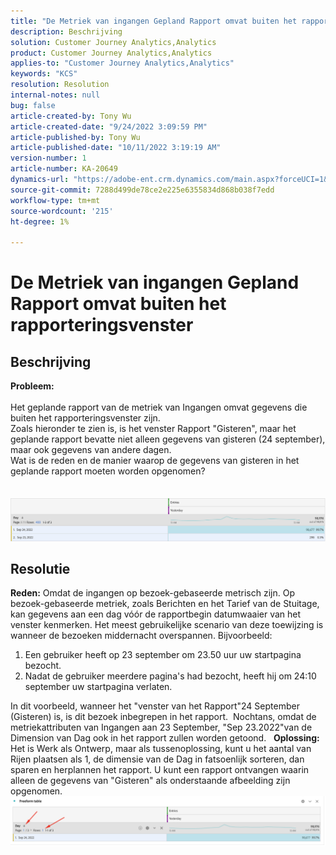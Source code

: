 ```yaml
---
title: "De Metriek van ingangen Gepland Rapport omvat buiten het rapporteringsvenster"
description: Beschrijving
solution: Customer Journey Analytics,Analytics
product: Customer Journey Analytics,Analytics
applies-to: "Customer Journey Analytics,Analytics"
keywords: "KCS"
resolution: Resolution
internal-notes: null
bug: false
article-created-by: Tony Wu
article-created-date: "9/24/2022 3:09:59 PM"
article-published-by: Tony Wu
article-published-date: "10/11/2022 3:19:19 AM"
version-number: 1
article-number: KA-20649
dynamics-url: "https://adobe-ent.crm.dynamics.com/main.aspx?forceUCI=1&pagetype=entityrecord&etn=knowledgearticle&id=0d31ceec-1a3c-ed11-9db1-0022480869de"
source-git-commit: 7288d499de78ce2e225e6355834d868b038f7edd
workflow-type: tm+mt
source-wordcount: '215'
ht-degree: 1%

---
```


# De Metriek van ingangen Gepland Rapport omvat buiten het rapporteringsvenster

## Beschrijving

<b>Probleem:
<br> </b>
<br>Het geplande rapport van de metriek van Ingangen omvat gegevens die buiten het rapporteringsvenster zijn.
<br>Zoals hieronder te zien is, is het venster Rapport &quot;Gisteren&quot;, maar het geplande rapport bevatte niet alleen gegevens van gisteren (24 september), maar ook gegevens van andere dagen.
<br>Wat is de reden en de manier waarop de gegevens van gisteren in het geplande rapport moeten worden opgenomen?
<br> 
<br> 
<br>![](assets/___22f102a4-1b3c-ed11-9db1-0022480869de___.png)

## Resolutie


<b>Reden:</b>
Omdat de ingangen op bezoek-gebaseerde metrisch zijn.
Op bezoek-gebaseerde metriek, zoals Berichten en het Tarief van de Stuitage, kan gegevens aan een dag vóór de rapportbegin datumwaaier van het venster kenmerken. Het meest gebruikelijke scenario van deze toewijzing is wanneer de bezoeken middernacht overspannen. Bijvoorbeeld:

1. Een gebruiker heeft op 23 september om 23.50 uur uw startpagina bezocht.
2. Nadat de gebruiker meerdere pagina&#39;s had bezocht, heeft hij om 24:10 september uw startpagina verlaten.


In dit voorbeeld, wanneer het &quot;venster van het Rapport&quot;24 September (Gisteren) is, is dit bezoek inbegrepen in het rapport. 
Nochtans, omdat de metriekattributen van Ingangen aan 23 September, &quot;Sep 23.2022&quot;van de Dimension van Dag ook in het rapport zullen worden getoond.
 
<b>Oplossing:</b>
Het is Werk als Ontwerp, maar als tussenoplossing, kunt u het aantal van Rijen plaatsen als 1, de dimensie van de Dag in fatsoenlijk sorteren, dan sparen en herplannen het rapport. U kunt een rapport ontvangen waarin alleen de gegevens van &quot;Gisteren&quot; als onderstaande afbeelding zijn opgenomen.
 
![](assets/0905936a-1b3c-ed11-9db1-0022480869de.png)
